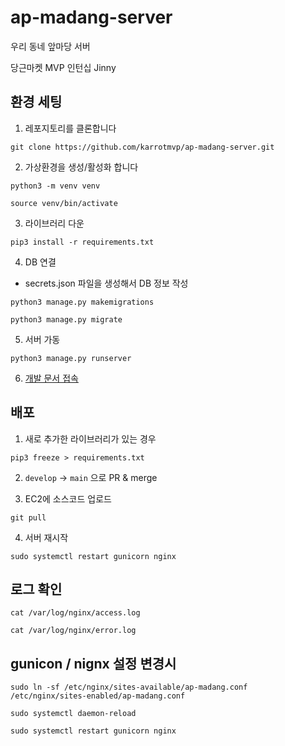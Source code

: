 # ap-madang-server
우리 동네 앞마당 서버

당근마켓 MVP 인턴십 Jinny


## 환경 세팅

1. 레포지토리를 클론합니다
```
git clone https://github.com/karrotmvp/ap-madang-server.git
```

2. 가상환경을 생성/활성화 합니다
```
python3 -m venv venv
```
```
source venv/bin/activate
```

3. 라이브러리 다운
```
pip3 install -r requirements.txt
```

4. DB 연결
* secrets.json 파일을 생성해서 DB 정보 작성

```
python3 manage.py makemigrations
```

```
python3 manage.py migrate
```

5. 서버 가동
```
python3 manage.py runserver
```

6. [개발 문서 접속](http://127.0.0.1:8000/swagger/)



## 배포

1. 새로 추가한 라이브러리가 있는 경우
```
pip3 freeze > requirements.txt
```

2. `develop` -> `main` 으로 PR & merge

3. EC2에 소스코드 업로드 
```
git pull
```

4. 서버 재시작
```
sudo systemctl restart gunicorn nginx
```

## 로그 확인

```
cat /var/log/nginx/access.log
```

```
cat /var/log/nginx/error.log
```

## gunicon / nignx 설정 변경시

```
sudo ln -sf /etc/nginx/sites-available/ap-madang.conf /etc/nginx/sites-enabled/ap-madang.conf
```

```
sudo systemctl daemon-reload
```

```
sudo systemctl restart gunicorn nginx
```
